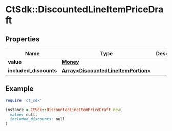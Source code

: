 # CtSdk::DiscountedLineItemPriceDraft

## Properties

| Name | Type | Description | Notes |
| ---- | ---- | ----------- | ----- |
| **value** | [**Money**](Money.md) |  |  |
| **included_discounts** | [**Array&lt;DiscountedLineItemPortion&gt;**](DiscountedLineItemPortion.md) |  |  |

## Example

```ruby
require 'ct_sdk'

instance = CtSdk::DiscountedLineItemPriceDraft.new(
  value: null,
  included_discounts: null
)
```

